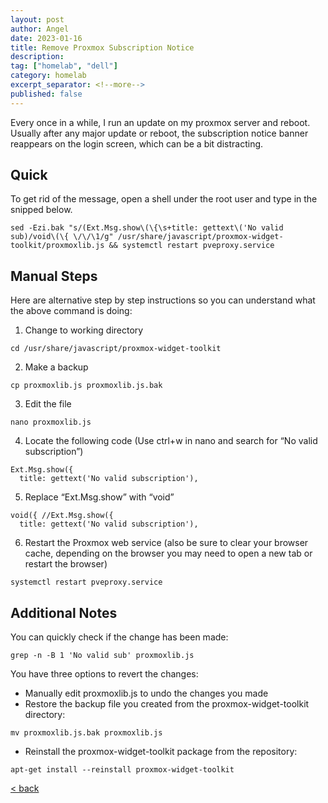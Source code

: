 ```yaml
---
layout: post
author: Angel
date: 2023-01-16
title: Remove Proxmox Subscription Notice
description:
tag: ["homelab", "dell"] 
category: homelab
excerpt_separator: <!--more-->
published: false
---
```


Every once in a while, I run an update on my proxmox server and reboot. <!--more--> Usually after any major update or reboot, the subscription notice banner reappears on the login screen, which can be a bit distracting.

## Quick

To get rid of the message, open a shell under the root user and type in the snipped below.

```
sed -Ezi.bak "s/(Ext.Msg.show\(\{\s+title: gettext\('No valid sub)/void\(\{ \/\/\1/g" /usr/share/javascript/proxmox-widget-toolkit/proxmoxlib.js && systemctl restart pveproxy.service
```

## Manual Steps

Here are alternative step by step instructions so you can understand what the above command is doing:

1. Change to working directory

```
cd /usr/share/javascript/proxmox-widget-toolkit
```
2. Make a backup

```
cp proxmoxlib.js proxmoxlib.js.bak
```
3. Edit the file

```
nano proxmoxlib.js
```
4. Locate the following code
(Use ctrl+w in nano and search for “No valid subscription”)

```
Ext.Msg.show({
  title: gettext('No valid subscription'),

```
5. Replace “Ext.Msg.show” with “void”

```
void({ //Ext.Msg.show({
  title: gettext('No valid subscription'),
```
6. Restart the Proxmox web service (also be sure to clear your browser cache, depending on the browser you may need to open a new tab or restart the browser)

```
systemctl restart pveproxy.service
```
## Additional Notes

You can quickly check if the change has been made:
```
grep -n -B 1 'No valid sub' proxmoxlib.js
```
You have three options to revert the changes:

- Manually edit  proxmoxlib.js to undo the changes you made
- Restore the backup file you created from the proxmox-widget-toolkit directory:

```
mv proxmoxlib.js.bak proxmoxlib.js
```
- Reinstall the proxmox-widget-toolkit package from the repository:

```
apt-get install --reinstall proxmox-widget-toolkit
```

[ < back ](/blog)

